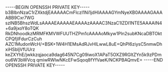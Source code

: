 -----BEGIN OPENSSH PRIVATE KEY-----
b3BlbnNzaC1rZXktdjEAAAAACmFlczI1Ni1jdHIAAAAGYmNyeXB0AAAAGAAAABB9Cxr7WG
szlNB5BhszWdLsAAAAEAAAAAEAAAAzAAAAC3NzaC1lZDI1NTE5AAAAIN4+6a9jxoY8oTQK
RkDNhoodkzMRMFKMVWFUUTHZPm1cAAAAoMkyw1Pln2subKNcaDBTOktCPQfjIFdurCzCuh
AZC1MudonWcH/+BSK+1W4H1EMsAdRJvHlLwwL8uE+QhPI6ziysC5nmwDhxiHSbljVfUUrz
keZXYhE/jwkkzqjaoca9dag645N7Cg09iwoX1APaT5OXZ9RGltZYn5k9zPDmou6W3bWVcq
qmiwRWlwNKcEFwSqoq8fYfVaeK/NCKPBAQmvE=
-----END OPENSSH PRIVATE KEY-----
